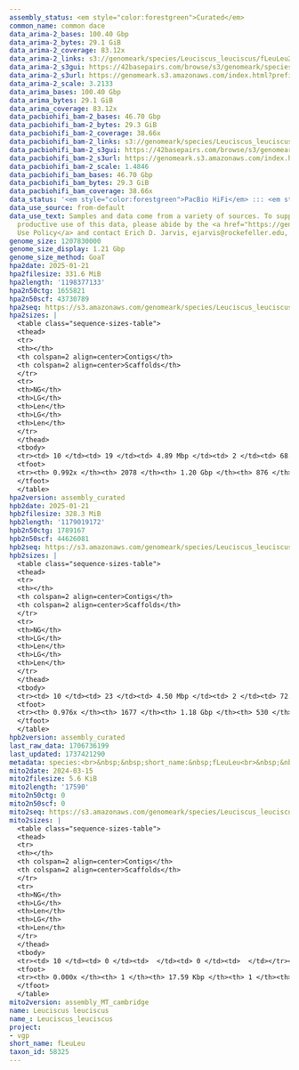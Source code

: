 ```yaml
---
assembly_status: <em style="color:forestgreen">Curated</em>
common_name: common dace
data_arima-2_bases: 100.40 Gbp
data_arima-2_bytes: 29.1 GiB
data_arima-2_coverage: 83.12x
data_arima-2_links: s3://genomeark/species/Leuciscus_leuciscus/fLeuLeu2/genomic_data/arima/<br>
data_arima-2_s3gui: https://42basepairs.com/browse/s3/genomeark/species/Leuciscus_leuciscus/fLeuLeu2/genomic_data/arima/
data_arima-2_s3url: https://genomeark.s3.amazonaws.com/index.html?prefix=species/Leuciscus_leuciscus/fLeuLeu2/genomic_data/arima/
data_arima-2_scale: 3.2133
data_arima_bases: 100.40 Gbp
data_arima_bytes: 29.1 GiB
data_arima_coverage: 83.12x
data_pacbiohifi_bam-2_bases: 46.70 Gbp
data_pacbiohifi_bam-2_bytes: 29.3 GiB
data_pacbiohifi_bam-2_coverage: 38.66x
data_pacbiohifi_bam-2_links: s3://genomeark/species/Leuciscus_leuciscus/fLeuLeu2/genomic_data/pacbio_hifi/<br>
data_pacbiohifi_bam-2_s3gui: https://42basepairs.com/browse/s3/genomeark/species/Leuciscus_leuciscus/fLeuLeu2/genomic_data/pacbio_hifi/
data_pacbiohifi_bam-2_s3url: https://genomeark.s3.amazonaws.com/index.html?prefix=species/Leuciscus_leuciscus/fLeuLeu2/genomic_data/pacbio_hifi/
data_pacbiohifi_bam-2_scale: 1.4846
data_pacbiohifi_bam_bases: 46.70 Gbp
data_pacbiohifi_bam_bytes: 29.3 GiB
data_pacbiohifi_bam_coverage: 38.66x
data_status: '<em style="color:forestgreen">PacBio HiFi</em> ::: <em style="color:forestgreen">Arima</em>'
data_use_source: from-default
data_use_text: Samples and data come from a variety of sources. To support fair and
  productive use of this data, please abide by the <a href="https://genome10k.soe.ucsc.edu/data-use-policies/">Data
  Use Policy</a> and contact Erich D. Jarvis, ejarvis@rockefeller.edu, with any questions.
genome_size: 1207830000
genome_size_display: 1.21 Gbp
genome_size_method: GoaT
hpa2date: 2025-01-21
hpa2filesize: 331.6 MiB
hpa2length: '1198377133'
hpa2n50ctg: 1655821
hpa2n50scf: 43730789
hpa2seq: https://s3.amazonaws.com/genomeark/species/Leuciscus_leuciscus/fLeuLeu2/assembly_curated/fLeuLeu2.hap1.cur.20250121.fasta.gz
hpa2sizes: |
  <table class="sequence-sizes-table">
  <thead>
  <tr>
  <th></th>
  <th colspan=2 align=center>Contigs</th>
  <th colspan=2 align=center>Scaffolds</th>
  </tr>
  <tr>
  <th>NG</th>
  <th>LG</th>
  <th>Len</th>
  <th>LG</th>
  <th>Len</th>
  </tr>
  </thead>
  <tbody>
  <tr><td> 10 </td><td> 19 </td><td> 4.89 Mbp </td><td> 2 </td><td> 68.78 Mbp </td></tr><tr><td> 20 </td><td> 50 </td><td> 3.33 Mbp </td><td> 4 </td><td> 55.66 Mbp </td></tr><tr><td> 30 </td><td> 91 </td><td> 2.68 Mbp </td><td> 6 </td><td> 48.29 Mbp </td></tr><tr><td> 40 </td><td> 143 </td><td> 2.10 Mbp </td><td> 9 </td><td> 45.20 Mbp </td></tr><tr style="background-color:#cccccc;"><td> 50 </td><td> 208 </td><td style="background-color:#88ff88;"> 1.66 Mbp </td><td> 11 </td><td style="background-color:#88ff88;"> 43.73 Mbp </td></tr><tr><td> 60 </td><td> 292 </td><td> 1.24 Mbp </td><td> 14 </td><td> 42.41 Mbp </td></tr><tr><td> 70 </td><td> 404 </td><td> 0.95 Mbp </td><td> 17 </td><td> 40.01 Mbp </td></tr><tr><td> 80 </td><td> 555 </td><td> 0.66 Mbp </td><td> 20 </td><td> 38.02 Mbp </td></tr><tr><td> 90 </td><td> 813 </td><td> 318.22 Kbp </td><td> 24 </td><td> 32.94 Mbp </td></tr><tr><td> 100 </td><td> 0 </td><td>  </td><td> 0 </td><td>  </td></tr></tbody>
  <tfoot>
  <tr><th> 0.992x </th><th> 2078 </th><th> 1.20 Gbp </th><th> 876 </th><th> 1.20 Gbp </th></tr>
  </tfoot>
  </table>
hpa2version: assembly_curated
hpb2date: 2025-01-21
hpb2filesize: 328.3 MiB
hpb2length: '1179019172'
hpb2n50ctg: 1789167
hpb2n50scf: 44626081
hpb2seq: https://s3.amazonaws.com/genomeark/species/Leuciscus_leuciscus/fLeuLeu2/assembly_curated/fLeuLeu2.hap2.cur.20250121.fasta.gz
hpb2sizes: |
  <table class="sequence-sizes-table">
  <thead>
  <tr>
  <th></th>
  <th colspan=2 align=center>Contigs</th>
  <th colspan=2 align=center>Scaffolds</th>
  </tr>
  <tr>
  <th>NG</th>
  <th>LG</th>
  <th>Len</th>
  <th>LG</th>
  <th>Len</th>
  </tr>
  </thead>
  <tbody>
  <tr><td> 10 </td><td> 23 </td><td> 4.50 Mbp </td><td> 2 </td><td> 72.07 Mbp </td></tr><tr><td> 20 </td><td> 54 </td><td> 3.54 Mbp </td><td> 4 </td><td> 53.77 Mbp </td></tr><tr><td> 30 </td><td> 92 </td><td> 2.78 Mbp </td><td> 6 </td><td> 50.15 Mbp </td></tr><tr><td> 40 </td><td> 140 </td><td> 2.19 Mbp </td><td> 9 </td><td> 45.64 Mbp </td></tr><tr style="background-color:#cccccc;"><td> 50 </td><td> 201 </td><td style="background-color:#88ff88;"> 1.79 Mbp </td><td> 11 </td><td style="background-color:#88ff88;"> 44.63 Mbp </td></tr><tr><td> 60 </td><td> 280 </td><td> 1.36 Mbp </td><td> 14 </td><td> 40.28 Mbp </td></tr><tr><td> 70 </td><td> 382 </td><td> 1.02 Mbp </td><td> 17 </td><td> 39.55 Mbp </td></tr><tr><td> 80 </td><td> 529 </td><td> 0.66 Mbp </td><td> 20 </td><td> 37.60 Mbp </td></tr><tr><td> 90 </td><td> 783 </td><td> 325.09 Kbp </td><td> 24 </td><td> 31.52 Mbp </td></tr><tr><td> 100 </td><td> 0 </td><td>  </td><td> 0 </td><td>  </td></tr></tbody>
  <tfoot>
  <tr><th> 0.976x </th><th> 1677 </th><th> 1.18 Gbp </th><th> 530 </th><th> 1.18 Gbp </th></tr>
  </tfoot>
  </table>
hpb2version: assembly_curated
last_raw_data: 1706736199
last_updated: 1737421290
metadata: species:<br>&nbsp;&nbsp;short_name:&nbsp;fLeuLeu<br>&nbsp;&nbsp;name:&nbsp;Leuciscus&nbsp;leuciscus<br>&nbsp;&nbsp;taxon_id:&nbsp;58325<br>&nbsp;&nbsp;common_name:&nbsp;common&nbsp;dace<br>&nbsp;&nbsp;order:<br>&nbsp;&nbsp;&nbsp;&nbsp;name:&nbsp;Cypriniformes<br>&nbsp;&nbsp;family:<br>&nbsp;&nbsp;&nbsp;&nbsp;name:&nbsp;Cyprinidae<br>&nbsp;&nbsp;individuals:<br>&nbsp;&nbsp;&nbsp;&nbsp;-&nbsp;short_name:&nbsp;fLeuLeu2<br>&nbsp;&nbsp;&nbsp;&nbsp;&nbsp;&nbsp;biosample_id:&nbsp;SAMEA11296544<br>&nbsp;&nbsp;&nbsp;&nbsp;&nbsp;&nbsp;sex:<br>&nbsp;&nbsp;genome_size:&nbsp;1207830000<br>&nbsp;&nbsp;genome_size_method:&nbsp;GoaT<br>&nbsp;&nbsp;project:&nbsp;[&nbsp;vgp&nbsp;]<br>
mito2date: 2024-03-15
mito2filesize: 5.6 KiB
mito2length: '17590'
mito2n50ctg: 0
mito2n50scf: 0
mito2seq: https://s3.amazonaws.com/genomeark/species/Leuciscus_leuciscus/fLeuLeu2/assembly_MT_cambridge/fLeuLeu2.MT.20240315.fasta.gz
mito2sizes: |
  <table class="sequence-sizes-table">
  <thead>
  <tr>
  <th></th>
  <th colspan=2 align=center>Contigs</th>
  <th colspan=2 align=center>Scaffolds</th>
  </tr>
  <tr>
  <th>NG</th>
  <th>LG</th>
  <th>Len</th>
  <th>LG</th>
  <th>Len</th>
  </tr>
  </thead>
  <tbody>
  <tr><td> 10 </td><td> 0 </td><td>  </td><td> 0 </td><td>  </td></tr><tr><td> 20 </td><td> 0 </td><td>  </td><td> 0 </td><td>  </td></tr><tr><td> 30 </td><td> 0 </td><td>  </td><td> 0 </td><td>  </td></tr><tr><td> 40 </td><td> 0 </td><td>  </td><td> 0 </td><td>  </td></tr><tr style="background-color:#cccccc;"><td> 50 </td><td> 0 </td><td style="background-color:#ff8888;">  </td><td> 0 </td><td style="background-color:#ff8888;">  </td></tr><tr><td> 60 </td><td> 0 </td><td>  </td><td> 0 </td><td>  </td></tr><tr><td> 70 </td><td> 0 </td><td>  </td><td> 0 </td><td>  </td></tr><tr><td> 80 </td><td> 0 </td><td>  </td><td> 0 </td><td>  </td></tr><tr><td> 90 </td><td> 0 </td><td>  </td><td> 0 </td><td>  </td></tr><tr><td> 100 </td><td> 0 </td><td>  </td><td> 0 </td><td>  </td></tr></tbody>
  <tfoot>
  <tr><th> 0.000x </th><th> 1 </th><th> 17.59 Kbp </th><th> 1 </th><th> 17.59 Kbp </th></tr>
  </tfoot>
  </table>
mito2version: assembly_MT_cambridge
name: Leuciscus leuciscus
name_: Leuciscus_leuciscus
project:
- vgp
short_name: fLeuLeu
taxon_id: 58325
---
```

